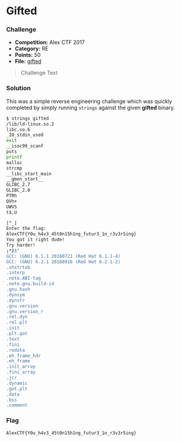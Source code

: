 # Gifted

### Challenge
- **Competition:** Alex CTF 2017
- **Category:** RE
- **Points:** 50
- **File:** [gifted](./files/gifted)

> Challenge Text


### Solution

This was a simple reverse engineering challenge which was quickly completed by simply running `strings` against the given __gifted__ binary.

```bash
$ strings gifted
/lib/ld-linux.so.2
libc.so.6
_IO_stdin_used
exit
__isoc99_scanf
puts
printf
malloc
strcmp
__libc_start_main
__gmon_start__
GLIBC_2.7
GLIBC_2.0
PTRh
QVh+
UWVS
t$,U

[^_]
Enter the flag:
AlexCTF{Y0u_h4v3_45t0n15h1ng_futur3_1n_r3v3r5ing}
You got it right dude!
Try harder!
;*2$"
GCC: (GNU) 6.1.1 20160721 (Red Hat 6.1.1-4)
GCC: (GNU) 6.2.1 20160916 (Red Hat 6.2.1-2)
.shstrtab
.interp
.note.ABI-tag
.note.gnu.build-id
.gnu.hash
.dynsym
.dynstr
.gnu.version
.gnu.version_r
.rel.dyn
.rel.plt
.init
.plt.got
.text
.fini
.rodata
.eh_frame_hdr
.eh_frame
.init_array
.fini_array
.jcr
.dynamic
.got.plt
.data
.bss
.comment
```


### Flag

`AlexCTF{Y0u_h4v3_45t0n15h1ng_futur3_1n_r3v3r5ing}`